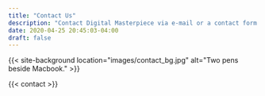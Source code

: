 ```yaml
---
title: "Contact Us"
description: "Contact Digital Masterpiece via e-mail or a contact form."
date: 2020-04-25 20:45:03-04:00
draft: false
---
```


{{< site-background location="images/contact_bg.jpg" alt="Two pens beside Macbook." >}}

{{< contact >}}
